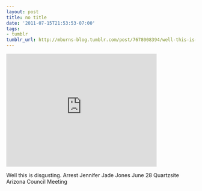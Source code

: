 ```yaml
---
layout: post
title: no title
date: '2011-07-15T21:53:53-07:00'
tags:
- tumblr
tumblr_url: http://mburns-blog.tumblr.com/post/7678008394/well-this-is-disgusting-arrest-jennifer-jade
---
```

<iframe width="400" height="300"  id="youtube_iframe" src="https://www.youtube.com/embed/YPY3BIsVQq8?feature=oembed&amp;enablejsapi=1&amp;origin=http://safe.txmblr.com&amp;wmode=opaque" frameborder="0" allowfullscreen></iframe>

Well this is disgusting. Arrest Jennifer Jade Jones June 28 Quartzsite Arizona Council Meeting

